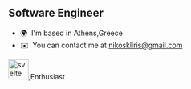 Software Engineer
-------------------

* 🌍  I'm based in Athens,Greece
* ✉️  You can contact me at [nikoskliris@gmail.com](mailto:nikoskliris@gmail.com)

<p align="left"><a href="https://svelte.dev" target="_blank" rel="noreferrer"> <img src="https://upload.wikimedia.org/wikipedia/commons/1/1b/Svelte_Logo.svg" alt="svelte" width="40" height="40"/> </a> Enthusiast</p>
